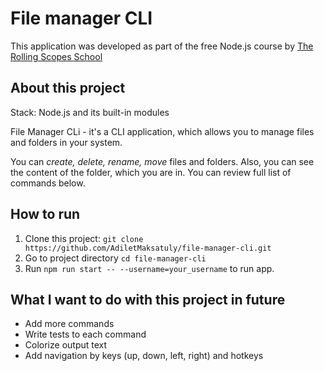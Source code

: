 # File manager CLI

This application was developed as part of the free Node.js course by [The Rolling Scopes School](https://rs.school/)

## About this project
Stack: Node.js and its built-in modules

File Manager CLi - it's a CLI application, which allows you to manage files and folders in your system. 

You can _create, delete, rename, move_ files and folders. Also, you can see the content of the folder, which you are in. You can review full list of commands below.

## How to run
1) Clone this project: `git clone https://github.com/AdiletMaksatuly/file-manager-cli.git`
2) Go to project directory `cd file-manager-cli`
3) Run `npm run start -- --username=your_username` to run app.

## What I want to do with this project in future
- Add more commands
- Write tests to each command
- Colorize output text
- Add navigation by keys (up, down, left, right) and hotkeys
